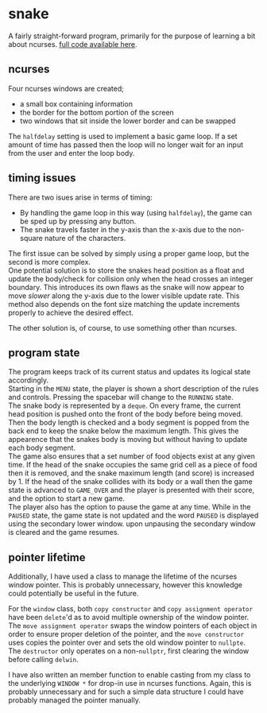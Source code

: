 # snake

A fairly straight-forward program, primarily for the purpose of learning a bit
about ncurses.
[full code available here](https://github.com/qtechdev/snake).

## ncurses
Four ncurses windows are created;
- a small box containing information
- the border for the bottom portion of the screen
- two windows that sit inside the lower border and can be swapped

The `halfdelay` setting is used to implement a basic game loop. If a set
amount of time has passed then the loop will no longer wait for an input from
the user and enter the loop body.  

## timing issues
There are two isues arise in terms of timing:
- By handling the game loop in this way (using `halfdelay`), the game can be
sped up by pressing any button.
- The snake travels faster in the y-axis than the x-axis due to the non-square
nature of the characters.

The first issue can be solved by simply using a proper game loop, but the
second is more complex.  
One potential solution is to store the snakes head position as a float and
update the body/check for collision only when the head crosses an integer
boundary.
This introduces its own flaws as the snake will now appear to move _slower_
along the y-axis due to the lower visible update rate. This method also depends
on the font size matching the update increments properly to achieve the desired
effect.

The other solution is, of course, to use something other than ncurses.

## program state
The program keeps track of its current status and updates its logical state
accordingly.  
Starting in the `MENU` state, the player is shown a short description of the
rules and controls. Pressing the spacebar will change to the `RUNNING` state.  
The snake body is represented by a `deque`. On every frame, the current head
position is pushed onto the front of the body before being moved. Then the body
length is checked and a body segment is popped from the back end to keep the
snake below the maximum length. This gives the appearence that the snakes body
is moving but without having to update each body segment.  
The game also ensures that a set number of food objects exist at any given time.
If the head of the snake occupies the same grid cell as a piece of food then it
is removed, and the snake maximum length (and score) is increased by 1.
If the head of the snake collides with its body or a wall then the game state is
advanced to `GAME_OVER` and the player is presented with their score, and the
option to start a new game.  
The player also has the option to pause the game at any time. While in the
`PAUSED` state, the game state is not updated and the word `PAUSED` is displayed
using the secondary lower window. upon unpausing the secondary window is cleared
and the game resumes.

## pointer lifetime
Additionally, I have used a class to manage the lifetime of the ncurses window
pointer. This is probably unnecessary, however this knowledge could potentially
be useful in the future.  

For the `window` class, both `copy constructor` and `copy assignment operator`
have been `delete`'d as to avoid multiple ownership of the window pointer.
The `move assignment operator` swaps the window pointers of each object in order
to ensure proper deletion of the pointer, and the `move constructor` uses
copies the pointer over and sets the old window pointer to `nullpte`.  
The `destructor` only operates on a non-`nullptr`, first clearing the window
before calling `delwin`.  

I have also written an member function to enable casting from my class to the
underlying `WINDOW *` for drop-in use in ncurses functions. Again, this is
probably unnecessary and for such a simple data structure I could have probably
managed the pointer manually.
